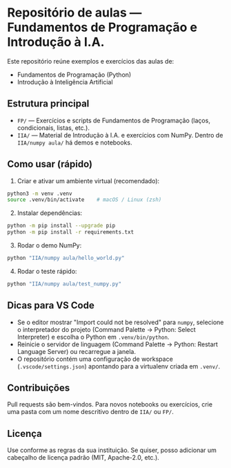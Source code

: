 # Repositório de aulas — Fundamentos de Programação e Introdução à I.A.

Este repositório reúne exemplos e exercícios das aulas de:

- Fundamentos de Programação (Python)
- Introdução à Inteligência Artificial

Estrutura principal
-------------------

- `FP/` — Exercícios e scripts de Fundamentos de Programação (laços, condicionais, listas, etc.).
- `IIA/` — Material de Introdução à I.A. e exercícios com NumPy. Dentro de `IIA/numpy aula/` há demos e notebooks.


Como usar (rápido)
------------------

1. Criar e ativar um ambiente virtual (recomendado):

```bash
python3 -m venv .venv
source .venv/bin/activate    # macOS / Linux (zsh)
```

2. Instalar dependências:

```bash
python -m pip install --upgrade pip
python -m pip install -r requirements.txt
```

3. Rodar o demo NumPy:

```bash
python "IIA/numpy aula/hello_world.py"
```

4. Rodar o teste rápido:

```bash
python "IIA/numpy aula/test_numpy.py"
```

Dicas para VS Code
------------------

- Se o editor mostrar "Import could not be resolved" para `numpy`, selecione o interpretador do projeto (Command Palette → Python: Select Interpreter) e escolha o Python em `.venv/bin/python`.
- Reinicie o servidor de linguagem (Command Palette → Python: Restart Language Server) ou recarregue a janela.
- O repositório contém uma configuração de workspace (`.vscode/settings.json`) apontando para a virtualenv criada em `.venv/`.

Contribuições
-------------

Pull requests são bem-vindos. Para novos notebooks ou exercícios, crie uma pasta com um nome descritivo dentro de `IIA/` ou `FP/`.

Licença
-------

Use conforme as regras da sua instituição. Se quiser, posso adicionar um cabeçalho de licença padrão (MIT, Apache-2.0, etc.).

